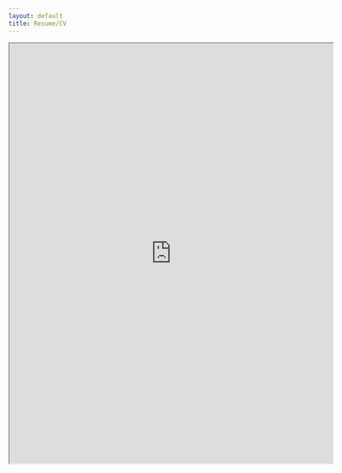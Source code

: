 ```yaml
---
layout: default
title: Resume/CV
---
```


<object><iframe src="https://drive.google.com/file/d/1KdnMcfYYS2-usaaONPAEN4k4FnY1mkpE/preview" width="640" height="830"></iframe></object>